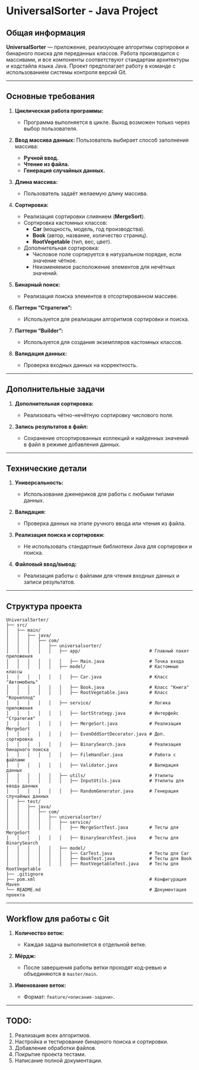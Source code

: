 # UniversalSorter - Java Project

## Общая информация
**UniversalSorter** — приложение, реализующее алгоритмы сортировки и бинарного поиска для переданных классов. Работа производится с массивами, и все компоненты соответствуют стандартам архитектуры и кодстайла языка Java. Проект предполагает работу в команде с использованием системы контроля версий Git.

---

## Основные требования

1. **Циклическая работа программы:**
    - Программа выполняется в цикле. Выход возможен только через выбор пользователя.

2. **Ввод массива данных:**
   Пользователь выбирает способ заполнения массива:
    - **Ручной ввод.**
    - **Чтение из файла.**
    - **Генерация случайных данных.**

3. **Длина массива:**
    - Пользователь задаёт желаемую длину массива.

4. **Сортировка:**
    - Реализация сортировки слиянием (**MergeSort**).
    - Сортировка кастомных классов:
        - **Car** (мощность, модель, год производства).
        - **Book** (автор, название, количество страниц).
        - **RootVegetable** (тип, вес, цвет).
    - Дополнительная сортировка:
        - Числовое поле сортируется в натуральном порядке, если значение чётное.
        - Неизменяемое расположение элементов для нечётных значений.

5. **Бинарный поиск:**
    - Реализация поиска элементов в отсортированном массиве.

6. **Паттерн “Стратегия”:**
    - Используется для реализации алгоритмов сортировки и поиска.

7. **Паттерн “Builder”:**
    - Используется для создания экземпляров кастомных классов.

8. **Валидация данных:**
    - Проверка входных данных на корректность.

---

## Дополнительные задачи

1. **Дополнительная сортировка:**
    - Реализовать чётно-нечётную сортировку числового поля.

2. **Запись результатов в файл:**
    - Сохранение отсортированных коллекций и найденных значений в файл в режиме добавления данных.

---

## Технические детали

1. **Универсальность:**
    - Использование дженериков для работы с любыми типами данных.

2. **Валидация:**
    - Проверка данных на этапе ручного ввода или чтения из файла.

3. **Реализация поиска и сортировки:**
    - Не использовать стандартные библиотеки Java для сортировки и поиска.

4. **Файловый ввод/вывод:**
    - Реализация работы с файлами для чтения входных данных и записи результатов.

---

## Структура проекта

```plaintext
UniversalSorter/
├── src/
│   ├── main/
│   │   ├── java/
│   │   │   ├── com/
│   │   │   │   ├── universalsorter/
│   │   │   │   │   ├── app/                          # Главный пакет приложения
│   │   │   │   │   │   ├── Main.java                 # Точка входа
│   │   │   │   │   ├── model/                        # Кастомные классы
│   │   │   │   │   │   ├── Car.java                  # Класс "Автомобиль"
│   │   │   │   │   │   ├── Book.java                 # Класс "Книга"
│   │   │   │   │   │   ├── RootVegetable.java        # Класс "Корнеплод"
│   │   │   │   │   ├── service/                      # Логика приложения
│   │   │   │   │   │   ├── SortStrategy.java         # Интерфейс "Стратегия"
│   │   │   │   │   │   ├── MergeSort.java            # Реализация MergeSort
│   │   │   │   │   │   ├── EvenOddSortDecorator.java # Доп. сортировка
│   │   │   │   │   │   ├── BinarySearch.java         # Реализация бинарного поиска
│   │   │   │   │   │   ├── FileHandler.java          # Работа с файлами
│   │   │   │   │   │   ├── Validator.java            # Валидация данных
│   │   │   │   │   ├── utils/                        # Утилиты
│   │   │   │   │   │   ├── InputUtils.java           # Утилиты для ввода данных
│   │   │   │   │   │   ├── RandomGenerator.java      # Генерация случайных данных
│   ├── test/
│   │   ├── java/
│   │   │   ├── com/
│   │   │   │   ├── universalsorter/
│   │   │   │   │   ├── service/
│   │   │   │   │   │   ├── MergeSortTest.java        # Тесты для MergeSort
│   │   │   │   │   │   ├── BinarySearchTest.java     # Тесты для BinarySearch
│   │   │   │   │   ├── model/
│   │   │   │   │   │   ├── CarTest.java              # Тесты для Car
│   │   │   │   │   │   ├── BookTest.java             # Тесты для Book
│   │   │   │   │   │   ├── RootVegetableTest.java    # Тесты для RootVegetable
├── .gitignore
├── pom.xml                                           # Конфигурация Maven
└── README.md                                         # Документация проекта
```

---

## Workflow для работы с Git

1. **Количество веток:**
    - Каждая задача выполняется в отдельной ветке.

2. **Мёрдж:**
    - После завершения работы ветки проходят код-ревью и объединяются в `master/main`.

3. **Именование веток:**
    - Формат: `feature/<описание-задачи>`.

---

## TODO:

1. Реализация всех алгоритмов.
2. Настройка и тестирование бинарного поиска и сортировки.
3. Добавление обработки файлов.
4. Покрытие проекта тестами.
5. Написание полной документации.


